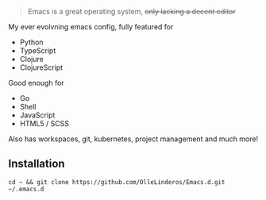> Emacs is a great operating system, ~~only lacking a decent editor~~

My ever evolvning emacs config, fully featured for

* Python
* TypeScript
* Clojure
* ClojureScript

Good enough for

* Go
* Shell
* JavaScript
* HTML5 / SCSS

Also has workspaces, git, kubernetes, project management and much more!  

## Installation
```
cd ~ && git clone https://github.com/OlleLinderos/Emacs.d.git ~/.emacs.d
```
